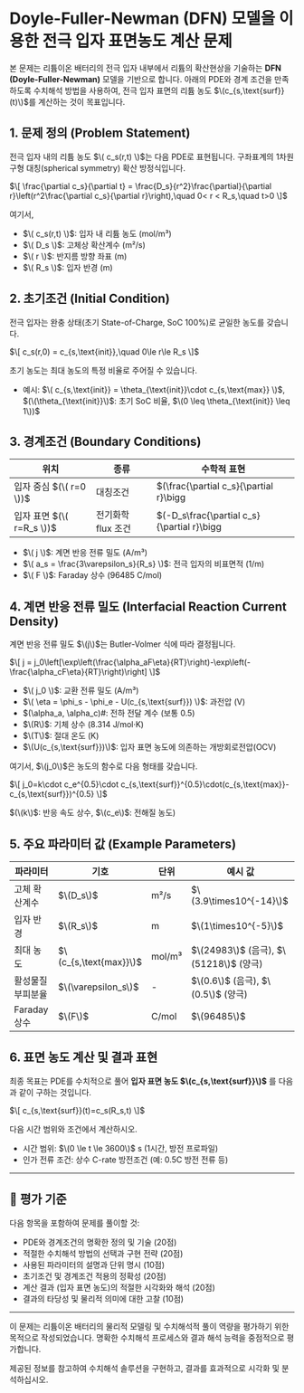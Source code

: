 # Doyle-Fuller-Newman (DFN) 모델을 이용한 전극 입자 표면농도 계산 문제

본 문제는 리튬이온 배터리의 전극 입자 내부에서 리튬의 확산현상을 기술하는 **DFN (Doyle-Fuller-Newman)** 모델을 기반으로 합니다. 아래의 PDE와 경계 조건을 만족하도록 수치해석 방법을 사용하여, 전극 입자 표면의 리튬 농도 $\(c_{s,\text{surf}}(t)\)$를 계산하는 것이 목표입니다.

## 1. 문제 정의 (Problem Statement)

전극 입자 내의 리튬 농도 $\( c_s(r,t) \)$는 다음 PDE로 표현됩니다. 구좌표계의 1차원 구형 대칭(spherical symmetry) 확산 방정식입니다.

$\[
\frac{\partial c_s}{\partial t} = \frac{D_s}{r^2}\frac{\partial}{\partial r}\left(r^2\frac{\partial c_s}{\partial r}\right),\quad 0< r < R_s,\quad t>0
\]$

여기서,

- $\( c_s(r,t) \)$: 입자 내 리튬 농도 (mol/m³)
- $\( D_s \)$: 고체상 확산계수 (m²/s)
- $\( r \)$: 반지름 방향 좌표 (m)
- $\( R_s \)$: 입자 반경 (m)

## 2. 초기조건 (Initial Condition)

전극 입자는 완충 상태(초기 State-of-Charge, SoC 100%)로 균일한 농도를 갖습니다.

$\[
c_s(r,0) = c_{s,\text{init}},\quad 0\le r\le R_s
\]$

초기 농도는 최대 농도의 특정 비율로 주어질 수 있습니다.

- 예시: $\( c_{s,\text{init}} = \theta_{\text{init}}\cdot c_{s,\text{max}} \)$,  
$(\(\theta_{\text{init}}\)$: 초기 SoC 비율, $\(0 \leq \theta_{\text{init}} \leq 1\))$

## 3. 경계조건 (Boundary Conditions)

| 위치 | 종류 | 수학적 표현 |
|---|---|---|
| 입자 중심 $(\( r=0 \))$ | 대칭조건 | $\(\frac{\partial c_s}{\partial r}\bigg|_{r=0}=0\)$ |
| 입자 표면 $(\( r=R_s \))$ | 전기화학 flux 조건 | $\(-D_s\frac{\partial c_s}{\partial r}\bigg|_{r=R_s}=\frac{j}{a_sF}\)$ |

- $\( j \)$: 계면 반응 전류 밀도 (A/m³)
- $\( a_s = \frac{3\varepsilon_s}{R_s} \)$: 전극 입자의 비표면적 (1/m)
- $\( F \)$: Faraday 상수 (96485 C/mol)

## 4. 계면 반응 전류 밀도 (Interfacial Reaction Current Density)

계면 반응 전류 밀도 $\(j\)$는 Butler-Volmer 식에 따라 결정됩니다.

$\[
j = j_0\left[\exp\left(\frac{\alpha_aF\eta}{RT}\right)-\exp\left(-\frac{\alpha_cF\eta}{RT}\right)\right]
\]$

- $\( j_0 \)$: 교환 전류 밀도 (A/m³)
- $\( \eta = \phi_s - \phi_e - U(c_{s,\text{surf}}) \)$: 과전압 (V)
- $\(\alpha_a, \alpha_c\)#: 전하 전달 계수 (보통 0.5)
- $\(R\)$: 기체 상수 (8.314 J/mol·K)
- $\(T\)$: 절대 온도 (K)
- $\(U(c_{s,\text{surf}})\)$: 입자 표면 농도에 의존하는 개방회로전압(OCV)

여기서, $\(j_0\)$은 농도의 함수로 다음 형태를 갖습니다.

$\[
j_0=k\cdot c_e^{0.5}\cdot c_{s,\text{surf}}^{0.5}\cdot(c_{s,\text{max}}-c_{s,\text{surf}})^{0.5}
\]$

$(\(k\)$: 반응 속도 상수, $\(c_e\)$: 전해질 농도)

## 5. 주요 파라미터 값 (Example Parameters)

| 파라미터 | 기호 | 단위 | 예시 값 |
|---|---|---|---|
| 고체 확산계수 | $\(D_s\)$ | m²/s | $\(3.9\times10^{-14}\)$ |
| 입자 반경 | $\(R_s\)$ | m | $\(1\times10^{-5}\)$ |
| 최대 농도 | $\(c_{s,\text{max}}\)$ | mol/m³ | $\(24983\)$ (음극), $\(51218\)$ (양극) |
| 활성물질 부피분율 | $\(\varepsilon_s\)$ | - | $\(0.6\)$ (음극), $\(0.5\)$ (양극) |
| Faraday 상수 | $\(F\)$ | C/mol | $\(96485\)$ |

## 6. 표면 농도 계산 및 결과 표현

최종 목표는 PDE를 수치적으로 풀어 **입자 표면 농도 $\(c_{s,\text{surf}}\)$** 를 다음과 같이 구하는 것입니다.

$\[
c_{s,\text{surf}}(t)=c_s(R_s,t)
\]$

다음 시간 범위와 조건에서 계산하시오.

- 시간 범위: $\(0 \le t \le 3600\)$ s (1시간, 방전 프로파일)
- 인가 전류 조건: 상수 C-rate 방전조건 (예: 0.5C 방전 전류 등)

---

## 📌 **평가 기준**

다음 항목을 포함하여 문제를 풀이할 것:

- PDE와 경계조건의 명확한 정의 및 기술 (20점)
- 적절한 수치해석 방법의 선택과 구현 전략 (20점)
- 사용된 파라미터의 설명과 단위 명시 (10점)
- 초기조건 및 경계조건 적용의 정확성 (20점)
- 계산 결과 (입자 표면 농도)의 적절한 시각화와 해석 (20점)
- 결과의 타당성 및 물리적 의미에 대한 고찰 (10점)

---

이 문제는 리튬이온 배터리의 물리적 모델링 및 수치해석적 풀이 역량을 평가하기 위한 목적으로 작성되었습니다. 명확한 수치해석 프로세스와 결과 해석 능력을 중점적으로 평가합니다.

제공된 정보를 참고하여 수치해석 솔루션을 구현하고, 결과를 효과적으로 시각화 및 분석하십시오.
